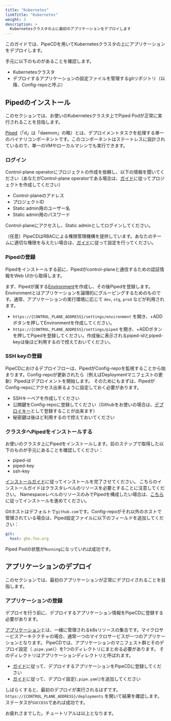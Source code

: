```yaml
---
title: "Kubernetes"
linkTitle: "Kubernetes"
weight: 3
description: >
  Kubernetesクラスタの上に最初のアプリケーションをデプロイします
---
```


このガイドでは、PipeCDを用いてKubernetesクラスタの上にアプリケーションをデプロイします。

手元に以下のものがあることを確認します。

- Kubernetesクラスタ
- デプロイするアプリケーションの設定ファイルを管理するgitリポジトリ（以降、Config-repoと呼ぶ）

## Pipedのインストール

このセクションでは、お使いのKubernetesクラスタ上でPiped Podが正常に実行されることを目指します。

[Piped](/docs/concepts/#piped)（「d」は「daemon」の略）とは、デプロイメントタスクを処理する単一のバイナリコンポーネントです。このコンポーネントはステートレスに設計されているので、単一のVMやローカルマシンでも実行できます。

### ログイン
Control-plane operatorにプロジェクトの作成を依頼し、以下の情報を聞いてください（あなたがControl-plane operatorである場合は、[ガイド](/docs/operator-manual/control-plane/adding-a-project)に従ってプロジェクトを作成してください）

- Control-planeのアドレス
- プロジェクトID
- Static admin用のユーザー名
- Static admin用のパスワード


Control-planeにアクセスし、Static adminとしてログインしてください。

（任意）PipeCDはRBACによる権限管理機構を提供しています。あなたのチームに適切な権限を与えたい場合は、[ガイド](/docs/operator-manual/control-plane/auth/#role-based-access-control-rbac)に従って設定を行ってください。

### Pipedの登録

Pipedをインストールする前に、Pipedがcontrol-planeと通信するための認証情報をWeb UIから取得します。

まず、Pipedが属する[Environment](/docs/concepts/#environment)を作成し、その後Pipedを登録します。
Environmentとはアプリケーションを論理的にグルーピングするためのものです。通常、アプリケーションの実行環境に応じて `dev`, `stg`, `prod` などが利用されます。

- `https://{CONTROL_PLANE_ADDRESS}/settings/environment` を開き、+ADDボタンを押してEnvironmentを作成してください。
- `https://{CONTROL_PLANE_ADDRESS}/settings/piped` を開き、+ADDボタンを押してPipedを登録してください。作成後に表示されるpiped-idとpiped-keyは後ほど利用するので控えておいてください。

### SSH keyの登録
PipeCDにおけるデプロイフローは、PipedがConfig-repoを監視することから始まります。Config-repoが更新されたら（例えばDeploymentマニフェストの更新）Pipedはデプロイメントを開始します。
そのためにもまずは、PipedがConfig-repoにアクセス出来るように設定しておく必要があります。

- SSHキーペアを作成してください
- 公開鍵をConfig-repoに登録してください（Githubをお使いの場合は、[デプロイキー](https://docs.github.com/en/developers/overview/managing-deploy-keys)として登録することが出来ます）
- 秘密鍵は後ほど利用するので控えておいてください

### クラスタへPipedをインストールする
お使いのクラスタ上にPipedをインストールします。前のステップで取得した以下のものが手元にあることを確認してください：

- piped-id
- piped-key
- ssh-key

[インストールガイド](/docs/operator-manual/piped/installation/#in-the-cluster-wide-mode)に従ってインストールを完了させてください。
こちらのインストールガイドはクラスタレベルのリソースを必要とすることに注意してください。
NamespaceレベルのリソースのみでPipedを構成したい場合は、[こちら](https://pipecd.dev/docs/operator-manual/piped/installation/#in-the-namespaced-mode)に従ってインストールを進めてください。

Gitホストはデフォルトで`github.com`です。Config-repoがそれ以外のホストで管理されている場合は、Piped設定ファイルに以下のフィールドを追加してください：

```yaml
git:
  host: ghe.foo.org
```

Piped Podの状態が`Running`になっていれば成功です。

## アプリケーションのデプロイ

このセクションでは、最初のアプリケーションが正常にデプロイされることを目指します。

### アプリケーションの登録

デプロイを行う前に、デプロイするアプリケーション情報をPipeCDに登録する必要があります。

[アプリケーション](/docs/concepts/#application)とは、一緒に管理されるk8sリソースの集合です。マイクロサービスアーキテクチャの場合、通常一つのマイクロサービスが一つのアプリケーションとなります。
PipeCDでは、アプリケーションのマニフェスト群とそのデプロイ設定（`.pipe.yaml`）を1つのディレクトリにまとめる必要があります。 そのディレクトリはアプリケーションディレクトリと呼ばれます。

- [ガイド](/docs/user-guide/adding-an-application/#registering-a-new-application-from-web-ui)に従って、デプロイするアプリケーションをPipeCDに登録してください
- [ガイド](/docs/user-guide/adding-an-application/#adding-deployment-configuration-file)に従って、デプロイ設定(`.pipe.yaml`)を追加してください

しばらくすると、最初のデプロイが実行されるはずです。`https://{CONTROL_PLANE_ADDRESS}/deployments` を開いて結果を確認します。ステータスが`SUCCESS`であれば成功です。

お疲れさまでした。チュートリアルは以上となります。
